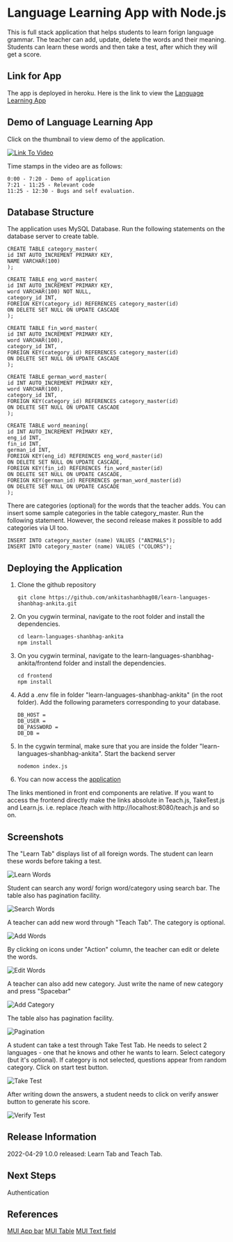 # Language Learning App with Node.js

This is full stack application that helps students to learn forign language grammar. The teacher can add, update, delete the words and their meaning.
Students can learn these words and then take a test, after which they will get a score.

## Link for App

The app is deployed in heroku.
Here is the link to view the [Language Learning App](https://heroku-language-learning-app.herokuapp.com/)

## Demo of Language Learning App

Click on the thumbnail to view demo of the application.

[![Link To Video](https://img.youtube.com/vi/IMr3McKi8ag/0.jpg)](https://www.youtube.com/watch?v=IMr3McKi8ag)

Time stamps in the video are as follows:

```
0:00 - 7:20 - Demo of application
7:21 - 11:25 - Relevant code
11:25 - 12:30 - Bugs and self evaluation.

```

## Database Structure

The application uses MySQL Database. Run the following statements on the database server to create table.

```
CREATE TABLE category_master(
id INT AUTO_INCREMENT PRIMARY KEY,
NAME VARCHAR(100)
);
```

```
CREATE TABLE eng_word_master(
id INT AUTO_INCREMENT PRIMARY KEY,
word VARCHAR(100) NOT NULL,
category_id INT,
FOREIGN KEY(category_id) REFERENCES category_master(id)
ON DELETE SET NULL ON UPDATE CASCADE
);
```

```
CREATE TABLE fin_word_master(
id INT AUTO_INCREMENT PRIMARY KEY,
word VARCHAR(100),
category_id INT,
FOREIGN KEY(category_id) REFERENCES category_master(id)
ON DELETE SET NULL ON UPDATE CASCADE
);
```

```
CREATE TABLE german_word_master(
id INT AUTO_INCREMENT PRIMARY KEY,
word VARCHAR(100),
category_id INT,
FOREIGN KEY(category_id) REFERENCES category_master(id)
ON DELETE SET NULL ON UPDATE CASCADE
);
```

```
CREATE TABLE word_meaning(
id INT AUTO_INCREMENT PRIMARY KEY,
eng_id INT,
fin_id INT,
german_id INT,
FOREIGN KEY(eng_id) REFERENCES eng_word_master(id)
ON DELETE SET NULL ON UPDATE CASCADE,
FOREIGN KEY(fin_id) REFERENCES fin_word_master(id)
ON DELETE SET NULL ON UPDATE CASCADE,
FOREIGN KEY(german_id) REFERENCES german_word_master(id)
ON DELETE SET NULL ON UPDATE CASCADE
);
```

There are categories (optional) for the words that the teacher adds. You can insert some sample categories in the table category_master. Run the following statement. However, the second release makes it possible to add categories via UI too.

```
INSERT INTO category_master (name) VALUES ("ANIMALS");
INSERT INTO category_master (name) VALUES ("COLORS");
```

## Deploying the Application

1. Clone the github repository
   ```
   git clone https://github.com/ankitashanbhag08/learn-languages-shanbhag-ankita.git
   ```
2. On you cygwin terminal, navigate to the root folder and install the dependencies.
   ```
   cd learn-languages-shanbhag-ankita
   npm install
   ```
3. On you cygwin terminal, navigate to the learn-languages-shanbhag-ankita/frontend folder and install the dependencies.
   ```
   cd frontend
   npm install
   ```
4. Add a .env file in folder "learn-languages-shanbhag-ankita" (in the root folder). Add the following parameters corresponding to your database.
   ```
   DB_HOST =
   DB_USER =
   DB_PASSWORD =
   DB_DB =
   ```
5. In the cygwin terminal, make sure that you are inside the folder "learn-languages-shanbhag-ankita". Start the backend server
   ```
   nodemon index.js
   ```
6. You can now access the [application](http://localhost:8080/)

The links mentioned in front end components are relative. If you want to access the frontend directly make the links absolute in Teach.js, TakeTest.js and Learn.js. i.e. replace /teach with http://localhost:8080/teach.js and so on.

## Screenshots

The "Learn Tab" displays list of all foreign words. The student can learn these words before taking a test.

![Learn Words](/assets/images/displayLearn.png)

Student can search any word/ forign word/category using search bar. The table also has pagination facility.

![Search Words](/assets/images/search_pagination.png)

A teacher can add new word through "Teach Tab". The category is optional.

![Add Words](/assets/images/addWord.png)

By clicking on icons under "Action" column, the teacher can edit or delete the words.

![Edit Words](/assets/images/edit_del.jpg)

A teacher can also add new category. Just write the name of new category and press "Spacebar"

![Add Category](/assets/images/addCategory.png)

The table also has pagination facility.

![Pagination](/assets/images/rows.png)

A student can take a test through Take Test Tab. He needs to select 2 languages - one that he knows and other he wants to learn. Select category (but it's optional). If category is not selected, questions appear from random category. Click on start test button.

![Take Test](/assets/images/taketest.png)

After writing down the answers, a student needs to click on verify answer button to generate his score.

![Verify Test](/assets/images/verify.png)

## Release Information

2022-04-29 1.0.0 released: Learn Tab and Teach Tab.

## Next Steps

Authentication

## References

[MUI App bar](https://mui.com/material-ui/react-app-bar/)
[MUI Table](https://mui.com/material-ui/react-table/#main-content)
[MUI Text field](https://mui.com/material-ui/react-text-field/#main-content)
